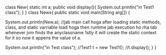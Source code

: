 class New{
static int a;
 public void display(){
  System.out.println("in Test1 class");
 }
}
 class News{
  public static void main(String arg[])
{


System.out.println(New.a);	//jab main call hoga after loading static methods, class, and static varriable load hoga  then runtime jab execution ho rha tab whenever jvm finds the anyclassname 1stly it will create the static context for it so now it appens the value of a.



  System.out.println("in Test class");
  //Test1 t = new Test1();
  //t.display();
 }
}        
